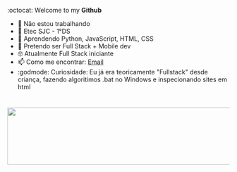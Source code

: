 :octocat: Welcome to my **Github**
- 🔭 Não estou trabalhando
- 🏫 Etec SJC - 1°DS
- 🌱 Aprendendo Python, JavaScript, HTML, CSS
- 🔮 Pretendo ser Full Stack + Mobile dev
- 🤓 Atualmente Full Stack iniciante
- 📫 Como me encontrar: [Email](mailto:imfenyx.dev@outlook.com)
- :godmode: Curiosidade: Eu já era teoricamente "Fullstack" desde criança, fazendo algoritimos .bat no Windows e inspecionando sites em html
#
<img align="center" src="https://github.com/ImFenyx/ImFenyx/assets/103691581/1d7e8180-48a1-49b4-aaf5-ae3746e998a8" width="900" height="130"></img>
